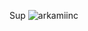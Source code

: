 Sup
  ![arkamiinc](https://github.com/Dahlinoh0lic/Dahlinoh0lic/assets/140991356/98f4b310-1f85-4b92-8a59-bf1599fc7874)
